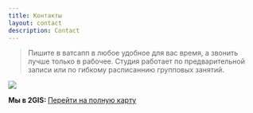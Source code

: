 ```yaml
---
title: Контакты
layout: contact
description: Contact
---
```

> Пишите в ватсапп в любое удобное для вас время, а звонить лучше только в рабочее. Студия работает по предварительной записи или по гибкому расписаннию групповых занятий.

<image src="https://static.maps.2gis.com/1.0?s=750x450&c=50.25717,127.51595&z=15&pt=50.25774,127.51568" >

<p>
      <div class="call-email"><strong>Мы в 2GIS: </strong>
      <a href="https://go.2gis.com/z4aej">
        Перейти на полную карту
      </a>
    </div>
    </p>



